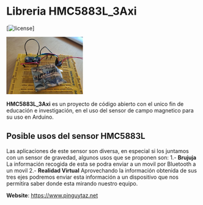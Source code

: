 # Libreria HMC5883L_3Axi
[![license](https://www.pinguytaz.net/IMG_GITHUB/gplv3-with-text-84x42.png)]

<img src=https://github.com/pinguytaz/Arduino/blob/master/HMC5883L_3Axi/extras/Montaje.jpg width="200" />

__HMC5883L_3Axi__ es un proyecto de código abierto con el unico fin de educación e investigación, en el uso del sensor de campo magnetico para su uso en Arduino.

## Posible usos del sensor HMC5883L
Las aplicaciones de este sensor son diversa, en especial si los juntamos con un sensor de gravedad, algunos
usos que se proponen son:
1.- **Brujuja** 
   La información recogida de esta se podra enviar a un movil por Bluetooth a un movil
2.- **Realidad Virtual** 
   Aprovechando la información obtenida de sus tres ejes podremos enviar esta información a un dispositivo que nos permitira
saber donde esta mirando nuestro equipo.

__Website__: https://www.pinguytaz.net
   

